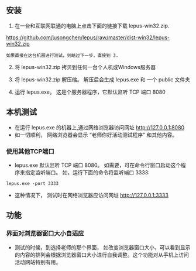 
## 安装

1. 在一台和互联网联通的电脑上点击下面的链接下载 lepus-win32.zip. 

https://github.com/jusongchen/lepus/raw/master/dist-win32/lepus-win32.zip

    如果直接在这台机器进行测试，则略过下一步，直接到 3.
   
2. 将 lepus-win32.zip 拷贝到任何一台个人机或Windows服务器

3. 将 lepus-win32.zip 解压缩。 解压后会生成 lepus.exe 和 一个 public 文件夹
4. 运行 lepus.exe。 这是个服务器程序，它默认监听 TCP 端口 8080 

## 本机测试

* 在运行 lepus.exe 的机器上,通过网络浏览器访问网址 http://127.0.0.1:8080
* 如一切顺利， 网络浏览器会显示 “老师你好活动测试程序” 和其他内容。

### 使用其他TCP端口
 
 * lepus.exe 默认监听 TCP 端口 8080。  如需要，可在命令行窗口启动这个程序来指定监听端口。 如，运行下面的命令将监听端口 3333:

 ```
 lepus.exe -port 3333
 ```
* 这种情况下， 测试时在网络浏览器应访问网址 http://127.0.0.1:3333

## 功能
### 界面对浏览器窗口大小自适应

* 测试的时候，到选择老师的那个界面， 如改变浏览器窗口大小，可以看到显示的内容的排列会根据浏览器窗口大小进行自我调整。这个功能对从手机上访问活动网站特别有用。

     



